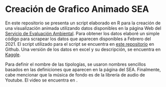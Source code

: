 # Creación de Grafico Animado SEA

En este repositorio se presenta un script elaborado en R para la creación de una visualización animada utilizando datos disponibles en la página Web del [Servicio de Evaluación Ambiental](https://www.sea.gob.cl/). Para obtener los datos elaboré un simple código para scrapear los datos que aparecen disponibles a Febrero del 2021. El script utilizado para el script se encuentra en [este repositorio](https://github.com/victor64bm/WebScraping-SEA) en Github. Una versión de los datos en excel y su descripción, se encuentra en [Kaggle](https://www.kaggle.com/vcaquilpan/chilean-projects). 

Para definir el nombre de las tipologías, se usaron nombres sencillos basados en las definiciones que aparecen en la página del SEA. Finalmente, cabe mencionar que la música de fondo es de la librería de audio de Youtube. El video se encuentra en .
